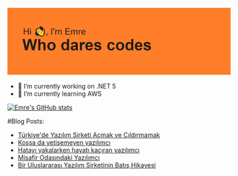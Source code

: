 ![MasterHead](https://github.com/emert117/emert117/blob/main/header.png)

- 🔭 I’m currently working on .NET 5 
- 🌱 I’m currently learning AWS

[![Emre's GitHub stats](https://github-readme-stats.vercel.app/api?username=emert117)](https://github.com/anuraghazra/github-readme-stats)

#Blog Posts:
<!-- BLOG-POST-LIST:START -->
- [Türkiye'de Yazılım Şirketi Açmak ve Çıldırmamak](https://www.saascommando.com/2021/08/turkiyede-yazlm-sirketi-acmak-ve.html)
- [Koşsa da yetişemeyen yazılımcı](https://www.saascommando.com/2021/07/kossa-da-yetisemeyen-yazlmc.html)
- [Hatayı yakalarken hayatı kaçıran yazılımcı](https://www.saascommando.com/2021/06/hatay-yakalarken-hayat-kacran-yazlmc.html)
- [Misafir Odasındaki Yazılımcı](https://www.saascommando.com/2021/05/misafir-odasndaki-yazlmc.html)
- [Bir Uluslararası Yazılım Şirketinin Batış Hikayesi](https://www.saascommando.com/2021/04/bir-uluslararas-yazlm-sirketinin.html)
<!-- BLOG-POST-LIST:END -->
